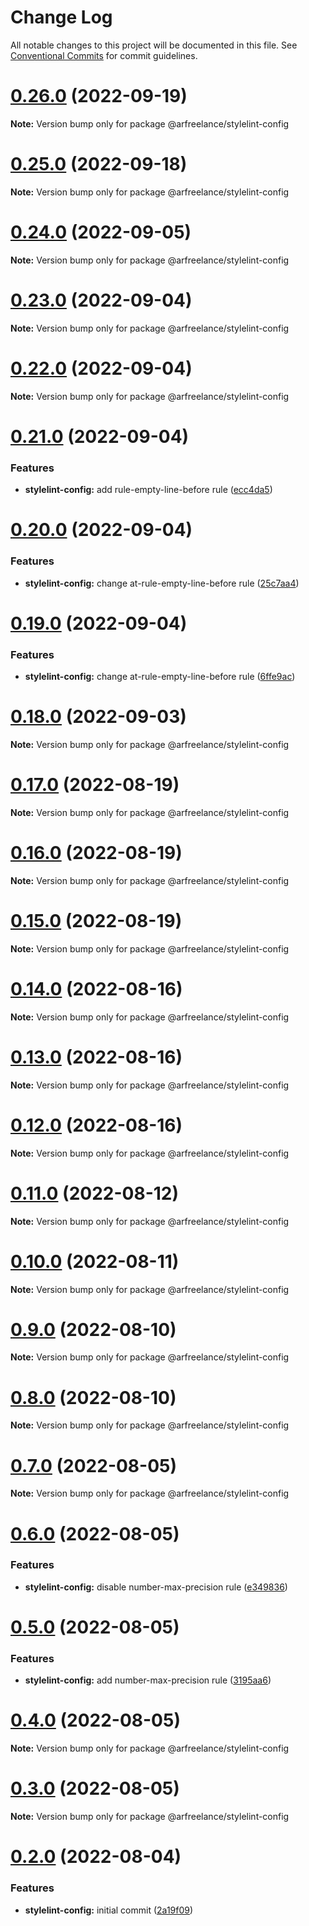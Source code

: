 # Change Log

All notable changes to this project will be documented in this file.
See [Conventional Commits](https://conventionalcommits.org) for commit guidelines.

# [0.26.0](https://github.com/arfreelance/monorepo/compare/v0.25.0...v0.26.0) (2022-09-19)

**Note:** Version bump only for package @arfreelance/stylelint-config

# [0.25.0](https://github.com/arfreelance/monorepo/compare/v0.24.0...v0.25.0) (2022-09-18)

**Note:** Version bump only for package @arfreelance/stylelint-config

# [0.24.0](https://github.com/arfreelance/monorepo/compare/v0.23.0...v0.24.0) (2022-09-05)

**Note:** Version bump only for package @arfreelance/stylelint-config

# [0.23.0](https://github.com/arfreelance/monorepo/compare/v0.22.0...v0.23.0) (2022-09-04)

**Note:** Version bump only for package @arfreelance/stylelint-config

# [0.22.0](https://github.com/arfreelance/monorepo/compare/v0.21.0...v0.22.0) (2022-09-04)

**Note:** Version bump only for package @arfreelance/stylelint-config

# [0.21.0](https://github.com/arfreelance/monorepo/compare/v0.20.0...v0.21.0) (2022-09-04)

### Features

-   **stylelint-config:** add rule-empty-line-before rule ([ecc4da5](https://github.com/arfreelance/monorepo/commit/ecc4da5dab64d6aa0ca456d350a1c61b3d7804dc))

# [0.20.0](https://github.com/arfreelance/monorepo/compare/v0.19.0...v0.20.0) (2022-09-04)

### Features

-   **stylelint-config:** change at-rule-empty-line-before rule ([25c7aa4](https://github.com/arfreelance/monorepo/commit/25c7aa4558e78f4fde81c0c9ce3e1239325e2daa))

# [0.19.0](https://github.com/arfreelance/monorepo/compare/v0.18.0...v0.19.0) (2022-09-04)

### Features

-   **stylelint-config:** change at-rule-empty-line-before rule ([6ffe9ac](https://github.com/arfreelance/monorepo/commit/6ffe9ac5204b4934c68e443d55270f2f5ecabc1e))

# [0.18.0](https://github.com/arfreelance/monorepo/compare/v0.17.0...v0.18.0) (2022-09-03)

**Note:** Version bump only for package @arfreelance/stylelint-config

# [0.17.0](https://github.com/arfreelance/monorepo/compare/v0.16.0...v0.17.0) (2022-08-19)

**Note:** Version bump only for package @arfreelance/stylelint-config

# [0.16.0](https://github.com/arfreelance/monorepo/compare/v0.15.1...v0.16.0) (2022-08-19)

**Note:** Version bump only for package @arfreelance/stylelint-config

# [0.15.0](https://github.com/arfreelance/monorepo/compare/v0.14.4...v0.15.0) (2022-08-19)

**Note:** Version bump only for package @arfreelance/stylelint-config

# [0.14.0](https://github.com/arfreelance/monorepo/compare/v0.13.0...v0.14.0) (2022-08-16)

**Note:** Version bump only for package @arfreelance/stylelint-config

# [0.13.0](https://github.com/arfreelance/monorepo/compare/v0.12.0...v0.13.0) (2022-08-16)

**Note:** Version bump only for package @arfreelance/stylelint-config

# [0.12.0](https://github.com/arfreelance/monorepo/compare/v0.11.0...v0.12.0) (2022-08-16)

**Note:** Version bump only for package @arfreelance/stylelint-config

# [0.11.0](https://github.com/arfreelance/monorepo/compare/v0.10.0...v0.11.0) (2022-08-12)

**Note:** Version bump only for package @arfreelance/stylelint-config

# [0.10.0](https://github.com/arfreelance/monorepo/compare/v0.9.0...v0.10.0) (2022-08-11)

**Note:** Version bump only for package @arfreelance/stylelint-config

# [0.9.0](https://github.com/arfreelance/monorepo/compare/v0.8.0...v0.9.0) (2022-08-10)

**Note:** Version bump only for package @arfreelance/stylelint-config

# [0.8.0](https://github.com/arfreelance/monorepo/compare/v0.7.0...v0.8.0) (2022-08-10)

**Note:** Version bump only for package @arfreelance/stylelint-config

# [0.7.0](https://github.com/arfreelance/monorepo/compare/v0.6.0...v0.7.0) (2022-08-05)

**Note:** Version bump only for package @arfreelance/stylelint-config

# [0.6.0](https://github.com/arfreelance/monorepo/compare/v0.5.0...v0.6.0) (2022-08-05)

### Features

-   **stylelint-config:** disable number-max-precision rule ([e349836](https://github.com/arfreelance/monorepo/commit/e34983695c41fba222a22a1803305a9b8b8d9dfc))

# [0.5.0](https://github.com/arfreelance/monorepo/compare/v0.4.0...v0.5.0) (2022-08-05)

### Features

-   **stylelint-config:** add number-max-precision rule ([3195aa6](https://github.com/arfreelance/monorepo/commit/3195aa6ac661d7e260a4692c919968bf2a865299))

# [0.4.0](https://github.com/arfreelance/monorepo/compare/v0.3.0...v0.4.0) (2022-08-05)

**Note:** Version bump only for package @arfreelance/stylelint-config

# [0.3.0](https://github.com/arfreelance/monorepo/compare/v0.2.0...v0.3.0) (2022-08-05)

**Note:** Version bump only for package @arfreelance/stylelint-config

# [0.2.0](https://github.com/arfreelance/monorepo/compare/v0.1.0...v0.2.0) (2022-08-04)

### Features

-   **stylelint-config:** initial commit ([2a19f09](https://github.com/arfreelance/monorepo/commit/2a19f093147e678ee31c6450582ce4b631b9cd6e))
